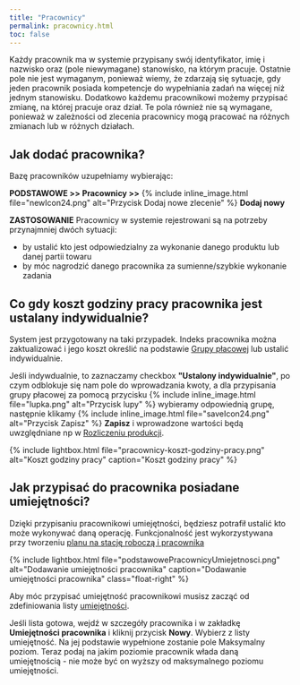 ```yaml
---
title: "Pracownicy"
permalink: pracownicy.html
toc: false
---
```

Każdy pracownik ma w systemie przypisany swój identyfikator, imię i nazwisko oraz (pole niewymagane) stanowisko, na którym pracuje. Ostatnie pole nie jest wymaganym, ponieważ wiemy, że zdarzają się sytuacje, gdy jeden pracownik posiada kompetencje do wypełniania zadań na więcej niż jednym stanowisku. Dodatkowo każdemu pracownikowi możemy przypisać zmianę, na której pracuje oraz dział. Te pola również nie są wymagane, ponieważ w zależności od zlecenia pracownicy mogą pracować na różnych zmianach lub w różnych działach.

## Jak dodać pracownika?

Bazę pracowników uzupełniamy wybierając:

**PODSTAWOWE >> Pracownicy >>** {% include inline_image.html file="newIcon24.png" alt="Przycisk Dodaj nowe zlecenie" %} **Dodaj nowy**
  

**ZASTOSOWANIE** Pracownicy w systemie rejestrowani są na potrzeby przynajmniej dwóch sytuacji: 

- by ustalić kto jest odpowiedzialny za wykonanie danego produktu lub danej partii towaru
- by móc nagrodzić danego pracownika za sumienne/szybkie wykonanie zadania

## Co gdy koszt godziny pracy pracownika jest ustalany indywidualnie?

System jest przygotowany na taki przypadek. Indeks pracownika można zaktualizować i jego koszt określić na podstawie [Grupy płacowej](/grupy-placowe) lub ustalić indywidualnie. 

Jeśli indywdualnie, to zaznaczamy checkbox **"Ustalony indywidualnie"**, po czym odblokuje się nam pole do wprowadzania kwoty, a dla przypisania grupy płacowej za pomocą przycisku {% include inline_image.html file="lupka.png" alt="Przycisk lupy" %} wybieramy odpowiednią grupę, następnie klikamy {% include inline_image.html file="saveIcon24.png" alt="Przycisk Zapisz" %}  **Zapisz** i wprowadzone wartości będą uwzględniane np w [Rozliczeniu produkcji](/rozliczenie-produkcji). 

{% include lightbox.html file="pracownicy-koszt-godziny-pracy.png" alt="Koszt godziny pracy" caption="Koszt godziny pracy" %}  

## Jak przypisać do pracownika posiadane umiejętności?

Dzięki przypisaniu pracownikowi umiejętności, będziesz potrafił ustalić kto może wykonywać daną operację. Funkcjonalność jest wykorzystywana przy tworzeniu [planu na stację roboczą i pracownika](/plan-na-stacje-robocza-i-pracownika)

{% include lightbox.html file="podstawowePracownicyUmiejetnosci.png" alt="Dodawanie umiejętności pracownika" caption="Dodawanie umiejętności pracownika" class="float-right" %}

Aby móc przypisać umiejętność pracownikowi musisz zacząć od zdefiniowania listy [umiejętności](/umiejetnosci). 

Jeśli lista gotowa, wejdź w szczegóły pracownika i w zakładkę **Umiejętności pracownika** i kliknij przycisk **Nowy**. Wybierz z listy umiejętność. Na jej podstawie wypełnione zostanie pole Maksymalny poziom. Teraz podaj na jakim poziomie pracownik włada daną umiejętnością - nie może być on wyższy od maksymalnego poziomu umiejętności. 